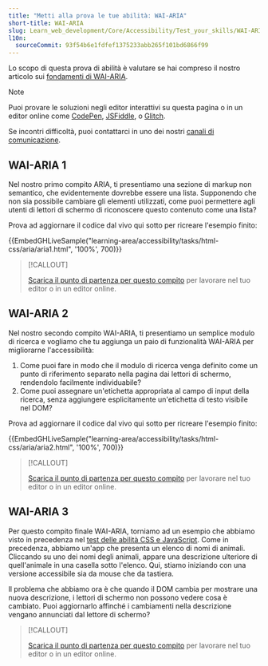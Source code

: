 ```yaml
---
title: "Metti alla prova le tue abilità: WAI-ARIA"
short-title: WAI-ARIA
slug: Learn_web_development/Core/Accessibility/Test_your_skills/WAI-ARIA
l10n:
  sourceCommit: 93f54b6e1fdfef1375233abb265f101bd6866f99
---
```


Lo scopo di questa prova di abilità è valutare se hai compreso il nostro articolo sui [fondamenti di WAI-ARIA](/it/docs/Learn_web_development/Core/Accessibility/WAI-ARIA_basics).

> [!NOTE]
> Puoi provare le soluzioni negli editor interattivi su questa pagina o in un editor online come [CodePen](https://codepen.io/), [JSFiddle](https://jsfiddle.net/), o [Glitch](https://glitch.com/).
>
> Se incontri difficoltà, puoi contattarci in uno dei nostri [canali di comunicazione](/it/docs/MDN/Community/Communication_channels).

## WAI-ARIA 1

Nel nostro primo compito ARIA, ti presentiamo una sezione di markup non semantico, che evidentemente dovrebbe essere una lista. Supponendo che non sia possibile cambiare gli elementi utilizzati, come puoi permettere agli utenti di lettori di schermo di riconoscere questo contenuto come una lista?

Prova ad aggiornare il codice dal vivo qui sotto per ricreare l'esempio finito:

{{EmbedGHLiveSample("learning-area/accessibility/tasks/html-css/aria/aria1.html", '100%', 700)}}

> [!CALLOUT]
>
> [Scarica il punto di partenza per questo compito](https://github.com/mdn/learning-area/blob/main/accessibility/tasks/html-css/aria/aria1-download.html) per lavorare nel tuo editor o in un editor online.

## WAI-ARIA 2

Nel nostro secondo compito WAI-ARIA, ti presentiamo un semplice modulo di ricerca e vogliamo che tu aggiunga un paio di funzionalità WAI-ARIA per migliorarne l'accessibilità:

1. Come puoi fare in modo che il modulo di ricerca venga definito come un punto di riferimento separato nella pagina dai lettori di schermo, rendendolo facilmente individuabile?
2. Come puoi assegnare un'etichetta appropriata al campo di input della ricerca, senza aggiungere esplicitamente un'etichetta di testo visibile nel DOM?

Prova ad aggiornare il codice dal vivo qui sotto per ricreare l'esempio finito:

{{EmbedGHLiveSample("learning-area/accessibility/tasks/html-css/aria/aria2.html", '100%', 700)}}

> [!CALLOUT]
>
> [Scarica il punto di partenza per questo compito](https://github.com/mdn/learning-area/blob/main/accessibility/tasks/html-css/aria/aria2-download.html) per lavorare nel tuo editor o in un editor online.

## WAI-ARIA 3

Per questo compito finale WAI-ARIA, torniamo ad un esempio che abbiamo visto in precedenza nel [test delle abilità CSS e JavaScript](/it/docs/Learn_web_development/Core/Accessibility/Test_your_skills/CSS_and_JavaScript).
Come in precedenza, abbiamo un'app che presenta un elenco di nomi di animali. Cliccando su uno dei nomi degli animali, appare una descrizione ulteriore di quell'animale in una casella sotto l'elenco. Qui, stiamo iniziando con una versione accessibile sia da mouse che da tastiera.

Il problema che abbiamo ora è che quando il DOM cambia per mostrare una nuova descrizione, i lettori di schermo non possono vedere cosa è cambiato. Puoi aggiornarlo affinché i cambiamenti nella descrizione vengano annunciati dal lettore di schermo?

> [!CALLOUT]
>
> [Scarica il punto di partenza per questo compito](https://github.com/mdn/learning-area/blob/main/accessibility/tasks/js/aria/aria-js1-download.html) per lavorare nel tuo editor o in un editor online.
